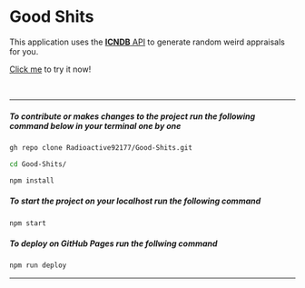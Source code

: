 # Good Shits

This application uses the [**ICNDB** API](http://www.icndb.com/api/) to generate random weird appraisals for you.

[Click me](https://Radioactive92177.github.io/Good-Shits) to try it now!

<br>

---

##### To **contribute** or makes changes to the project run the following command below in your **terminal** one by one

```bash
gh repo clone Radioactive92177/Good-Shits.git

cd Good-Shits/

npm install
```

##### To **start** the project on your **localhost** run the following command

```bash
npm start
```

##### To **deploy** on GitHub Pages run the follwing command

```bash
npm run deploy
```

---
